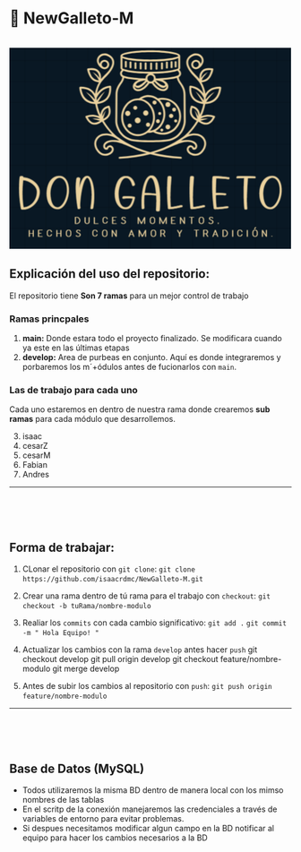 # 🍪​ NewGalleto-M

<br>
<img src="static/Logo.png" alt="Imagen de unas nubes">

<br>

## Explicación del uso del repositorio:

El repositorio tiene **Son 7 ramas** para un mejor control de trabajo

### Ramas princpales
1. **main:** Donde estara todo el proyecto finalizado. Se modificara cuando ya este en las últimas etapas
2. **develop:** Area de purbeas en conjunto. Aquí es donde integraremos y porbaremos los m´+ódulos antes de fucionarlos con `main`.

### Las de trabajo para cada uno
Cada uno estaremos en dentro de nuestra rama donde crearemos **sub ramas** para cada módulo que desarrollemos.

3. isaac
4. cesarZ
5. cesarM
6. Fabian
7. Andres

---
<br>
<br>
<br>


## Forma de trabajar:

1. CLonar el repositorio con `git clone`:
`git clone https://github.com/isaacrdmc/NewGalleto-M.git`

2. Crear una rama dentro de tú rama para el trabajo con `checkout`:
`git checkout -b tuRama/nombre-modulo`

3. Realiar los `commits` con cada cambio significativo:
`git add .`
`git commit -m " Hola Equipo! "`

4. Actualizar los cambios con la rama `develop` antes hacer `push`
    git checkout develop
    git pull origin develop
    git checkout feature/nombre-modulo
    git merge develop

5. Antes de subir los cambios al repositorio con `push`:
`git push origin feature/nombre-modulo`

--- 
<br>
<br>
<br>


## Base de Datos (MySQL)


* Todos utilizaremos la misma BD dentro de manera local con los mimso nombres de las tablas
* En el scritp de la conexión manejaremos las credenciales a través de variables de entorno para evitar problemas.
* Si despues necesitamos modificar algun campo en la BD notificar al equipo para hacer los cambios necesarios a la BD




